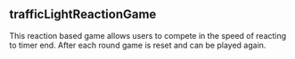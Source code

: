 ## trafficLightReactionGame

This reaction based game allows users to compete in the speed of reacting to timer end.
After each round game is reset and can be played again.

